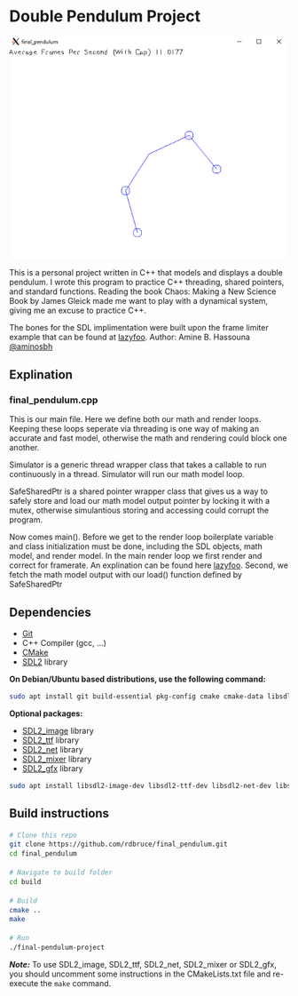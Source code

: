 # Double Pendulum Project

![final_pendulum](pendulum.PNG)

This is a personal project written in C++ that models and displays a double pendulum. I wrote this program to practice C++ threading, shared pointers, and standard functions. Reading the book Chaos: Making a New Science Book by James Gleick made me want to play with a dynamical system, giving me an excuse to practice C++.

The bones for the SDL implimentation were built upon the frame limiter example that can be found at [lazyfoo](https://lazyfoo.net/tutorials/SDL/). Author: Amine B. Hassouna [@aminosbh](https://gitlab.com/aminosbh)

## Explination

### final_pendulum.cpp

This is our main file. Here we define both our math and render loops. Keeping these loops seperate via threading is one way of making an accurate and fast model, otherwise the math and rendering could block one another.

Simulator is a generic thread wrapper class that takes a callable to run continuously in a thread. Simulator will run our math model loop.

SafeSharedPtr is a shared pointer wrapper class that gives us a way to safely store and load our math model output pointer by locking it with a mutex, otherwise simulantious storing and accessing could corrupt the program.

Now comes main(). Before we get to the render loop boilerplate variable and class initialization must be done, including the SDL objects, math model, and render model. In the main render loop we first render and correct for framerate. An explination can be found here [lazyfoo]([https://lazyfoo.net/tutorials/SDL/](https://lazyfoo.net/tutorials/SDL/25_capping_frame_rate/index.php)). Second, we fetch the math model output with our load() function defined by SafeSharedPtr


## Dependencies

- [Git][]
- C++ Compiler (gcc, ...)
- [CMake][]
- [SDL2][SDL] library

**On Debian/Ubuntu based distributions, use the following command:**

```sh
sudo apt install git build-essential pkg-config cmake cmake-data libsdl2-dev
```

**Optional packages:**

- [SDL2_image][] library
- [SDL2_ttf][] library
- [SDL2_net][] library
- [SDL2_mixer][] library
- [SDL2_gfx][] library

```sh
sudo apt install libsdl2-image-dev libsdl2-ttf-dev libsdl2-net-dev libsdl2-mixer-dev libsdl2-gfx-dev
```

## Build instructions

```sh
# Clone this repo
git clone https://github.com/rdbruce/final_pendulum.git
cd final_pendulum

# Navigate to build folder
cd build

# Build
cmake ..
make

# Run
./final-pendulum-project
```

***Note:*** To use SDL2_image, SDL2_ttf, SDL2_net, SDL2_mixer or SDL2_gfx, you
should uncomment some instructions in the CMakeLists.txt file and re-execute
the `make` command.


[SDL]: https://www.libsdl.org
[CMake]: https://cmake.org
[Git]: https://git-scm.com
[SDL2_image]: https://www.libsdl.org/projects/SDL_image
[SDL2_ttf]: https://www.libsdl.org/projects/SDL_ttf
[SDL2_net]: https://www.libsdl.org/projects/SDL_net
[SDL2_mixer]: https://www.libsdl.org/projects/SDL_mixer
[SDL2_gfx]: http://www.ferzkopp.net/wordpress/2016/01/02/sdl_gfx-sdl2_gfx
